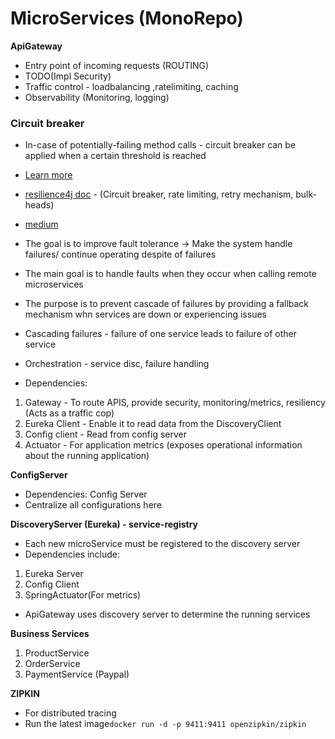 # MicroServices (MonoRepo)

**ApiGateway**
- Entry point of incoming requests (ROUTING)
- TODO(Impl Security)
- Traffic control - loadbalancing ,ratelimiting, caching
- Observability (Monitoring, logging)

### Circuit breaker
- In-case of potentially-failing method calls - circuit breaker can be applied when a certain threshold is reached
- [Learn more](https://martinfowler.com/bliki/CircuitBreaker.html)
- [resilience4j doc](https://resilience4j.readme.io/docs/circuitbreaker) - (Circuit breaker, rate limiting, retry mechanism, bulk-heads)
- [medium](https://nirajtechi.medium.com/circuit-breaker-in-microservices-and-spring-boot-example-4ad76c7a33e6)
- The goal is to improve fault tolerance -> Make the system handle failures/ continue operating despite of failures
- The main goal is to handle faults when they occur when calling remote microservices
- The purpose is to prevent cascade of failures by providing a fallback mechanism whn services are down or experiencing issues
- Cascading failures - failure of one service leads to failure of other service 

- Orchestration - service disc, failure handling
- Dependencies: 
1. Gateway - To route APIS, provide security, monitoring/metrics, resiliency (Acts as a traffic cop)
2. Eureka Client - Enable it to read data from the DiscoveryClient
3. Config client - Read from config server
4. Actuator - For application metrics (exposes operational information about the running application)


**ConfigServer**

- Dependencies: Config Server
- Centralize all configurations here

**DiscoveryServer (Eureka) - service-registry**

- Each new microService must be registered to the discovery server
- Dependencies include: 
1. Eureka Server
2. Config Client
3. SpringActuator(For metrics)
- ApiGateway uses discovery server to determine the running services

**Business Services**
1. ProductService
2. OrderService
3. PaymentService (Paypal)

**ZIPKIN**

- For distributed tracing
- Run the latest image`docker run -d -p 9411:9411 openzipkin/zipkin`